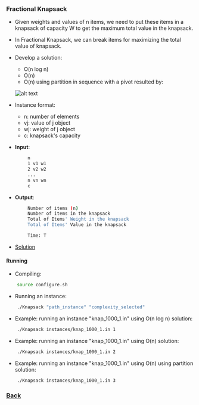 ### Fractional Knapsack
- Given weights and values of n items, we need to put these items in a knapsack of capacity W to get the maximum total value in the knapsack.
- In Fractional Knapsack, we can break items for maximizing the total value of knapsack.
- Develop a solution:
    - O(n log n)
    - O(n)
    - O(n) using partition in sequence with a pivot resulted by:

    ![alt text](pivot.png?raw=true)

- Instance format:
    - n: number of elements
    - vj: value of j object
    - wj: weight of j object
    - c: knapsack's capacity


- **Input**:
````bash
        n
        1 v1 w1
        2 v2 w2
        ...
        n vn wn
        c
````
- **Output**:
````bash
        Number of items (n)
        Number of items in the knapsack
        Total of Items' Weight in the knapsack
        Total of Items' Value in the knapsack

        Time: T
````

- [Solution](Knapsack.cpp)

#### Running
- Compiling:
````bash
    source configure.sh
````

- Running an instance:
````bash
    ./Knapsack "path_instance" "complexity_selected"
````

- Example: running an instance "knap_1000_1.in" using  O(n log n) solution:
````bash
    ./Knapsack instances/knap_1000_1.in 1
````

- Example: running an instance "knap_1000_1.in" using  O(n) solution:
````bash
    ./Knapsack instances/knap_1000_1.in 2
````

- Example: running an instance "knap_1000_1.in" using  O(n) using partition solution:
````bash
    ./Knapsack instances/knap_1000_1.in 3
````

### [Back](../../README.md)